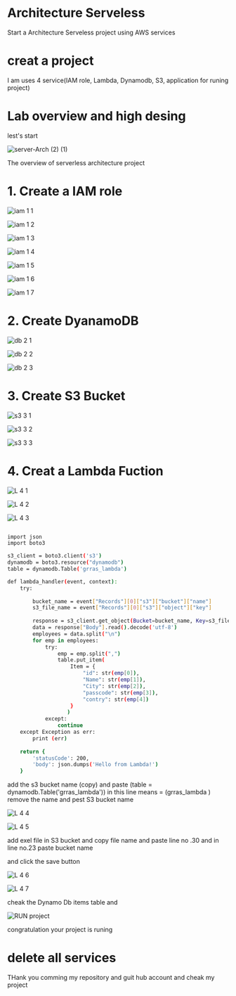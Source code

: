 
# Architecture Serveless

Start a Architecture Serveless project using AWS services

# creat a project

I am uses 4 service(IAM role, Lambda, Dynamodb, S3, application for runing project)

# Lab overview and high desing
lest's start 

![server-Arch (2) (1)](https://github.com/user-attachments/assets/adede9ee-9504-4dfd-82e7-e54fb29d4c6c)

The overview of serverless architecture project 

# 1. Create a IAM role

![iam 1 1](https://github.com/user-attachments/assets/8b5da9b6-85a2-4505-93ce-f7a054f625c1)

![iam 1 2](https://github.com/user-attachments/assets/acb7b2c4-23a4-4f3c-9c52-513fff3264da)

![iam 1 3](https://github.com/user-attachments/assets/42e0d390-0640-4c1f-b7e8-ffb64400a84c)

![iam 1 4](https://github.com/user-attachments/assets/e9cd9ec1-3eb8-4fdd-a514-c1af2fccf24f)

![iam 1 5](https://github.com/user-attachments/assets/c0432bf9-3852-4ebc-bcf9-1a35e17c3aad)

![iam 1 6](https://github.com/user-attachments/assets/b4115936-f0a5-45f2-9115-11506d8ac47a)

![iam 1 7](https://github.com/user-attachments/assets/c6909181-94ef-459c-b025-188d4077fd78)

# 2. Create DyanamoDB

![db 2 1](https://github.com/user-attachments/assets/714dce82-3a9d-4a76-8f47-ae9670b12067)

![db 2 2](https://github.com/user-attachments/assets/78e4ac42-c085-4e95-8390-845ad052cd41)

![db 2 3](https://github.com/user-attachments/assets/173b155f-f50e-4f0c-b733-7bc34724a1f8)

# 3. Create S3 Bucket

![s3 3 1](https://github.com/user-attachments/assets/9715d34e-02b2-4acc-9521-8f454dcb8456)

![s3 3 2](https://github.com/user-attachments/assets/eecf3830-395c-4acd-a513-d99d9267dae8)

![s3 3 3](https://github.com/user-attachments/assets/f0370962-2fcd-4ffd-902f-a5f3ad64077b)

# 4. Creat a Lambda Fuction

![L 4 1](https://github.com/user-attachments/assets/2e8e45e2-0216-4751-b6a3-77e0449b9125)

![L 4 2](https://github.com/user-attachments/assets/352261be-317f-449c-b30a-104b32d175cc)

![L 4 3](https://github.com/user-attachments/assets/bf9d8c01-ab7f-4c3c-a7a6-af8b78ff5a3d)

```bash

import json
import boto3

s3_client = boto3.client('s3')
dynamodb = boto3.resource("dynamodb")
table = dynamodb.Table('grras_lambda')

def lambda_handler(event, context):
    try:
            
        bucket_name = event["Records"][0]["s3"]["bucket"]["name"]
        s3_file_name = event["Records"][0]["s3"]["object"]["key"]
        
        response = s3_client.get_object(Bucket=bucket_name, Key=s3_file_name)
        data = response["Body"].read().decode('utf-8')
        employees = data.split("\n")
        for emp in employees:
            try:
                emp = emp.split(",")
                table.put_item(
                    Item = {
                        "id": str(emp[0]),
                        "Name": str(emp[1]),
                        "City": str(emp[2]),
                        "passcode": str(emp[3]),
                        "contry": str(emp[4])
                    }
                   )
            except:
                continue
    except Exception as err:
        print (err)
        
    return {
        'statusCode': 200,
        'body': json.dumps('Hello from Lambda!')
    }

```
add the s3 bucket name (copy) and paste (table = dynamodb.Table('grras_lambda'))  in this line means = (grras_lambda ) remove the name and pest S3 bucket name


![L 4 4](https://github.com/user-attachments/assets/fa55c702-7a24-4a8c-b3e6-b2aac5621241)

![L 4 5](https://github.com/user-attachments/assets/3ace0621-e6fc-4d70-a6a4-22d55e344468)

add exel file in S3 bucket and copy file name and paste line no .30 
and in line no.23 paste bucket name

and click the save button

![L 4 6](https://github.com/user-attachments/assets/fa71e54b-70b5-4b1d-8028-636d421dfc7b)

![L 4 7](https://github.com/user-attachments/assets/0247e317-d8d7-40c6-a83e-b1b72853558a)

cheak the Dynamo Db items table and 

![RUN project](https://github.com/user-attachments/assets/3c919979-4715-46bc-97bc-d2ba2812d179)

congratulation your project is runing

# delete all services

THank you comming my repository and guit hub account and cheak my project











